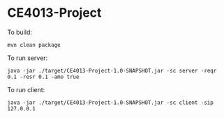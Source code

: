 # CE4013-Project

To build:

    mvn clean package

To run server:

    java -jar ./target/CE4013-Project-1.0-SNAPSHOT.jar -sc server -reqr 0.1 -resr 0.1 -amo true

To run client:

    java -jar ./target/CE4013-Project-1.0-SNAPSHOT.jar -sc client -sip 127.0.0.1